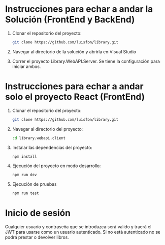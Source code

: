 # Instrucciones para echar a andar la Solución (FrontEnd y BackEnd)

1. Clonar el repositorio del proyecto:

    ```bash
    git clone https://github.com/luisfbn/library.git
    ```

2. Navegar al directorio de la solución y abrirla en Visual Studio

3. Correr el proyecto Library.WebAPI.Server.
   Se tiene la configuración para iniciar ambos.


# Instrucciones para echar a andar solo el proyecto React (FrontEnd)

1. Clonar el repositorio del proyecto:

    ```bash
    git clone https://github.com/luisfbn/library.git
    ```

2. Navegar al directorio del proyecto:

    ```bash
    cd library.webapi.client
    ```

3. Instalar las dependencias del proyecto:

    ```bash
    npm install
    ```

4. Ejecución del proyecto en modo desarrollo:

    ```bash
    npm run dev
    ```

4. Ejecución de pruebas

    ```bash
    npm run test
    ```

# Inicio de sesión

Cualquier usuario y contraseña que se introduzca será valido y traerá el JWT para usarse como un usuario autenticado. Si no está autenticado no se podrá prestar o devolver libros.
